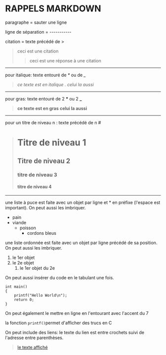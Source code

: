 # RAPPELS MARKDOWN

paragraphe = sauter une ligne

ligne de séparation = -----------

citation = texte précédé de >

> ceci est une citation
>> ceci est une réponse à une citation

-----------------

pour italique: texte entouré de _*_ ou de *_*

> _ce texte est en italique_ . *celui la aussi*

-----------------

pour gras: texte entouré de 2 __*__ ou 2 **_**

> __ce texte est en gras__ **celui la aussi**

-----------------

pour un titre de niveau n : texte précédé de n #

> # Titre de niveau 1
>
> ## Titre de niveau 2
>
> ### titre de niveau 3
>
> #### titre de niveau 4

-----------------

une liste à puce est faite avec un objet par ligne et * en préfixe (l'espace est important). On peut aussi les imbriquer.

* pain
* viande
  * poisson
    * cordons bleus

une liste ordonnée est faite avec un objet par ligne précédé de sa position. On peut aussi les imbriquer.

1. le 1er objet
2. le 2e objet
    1. le 1er objet du 2e

On peut aussi insérer du code en le tabulant une fois.

    int main()
    {
        printf("Hello World\n");
        return 0;
    }

On peut également le mettre en ligne en l'entourant avec l'accent du 7

la fonction `printf()`permet d'afficher des trucs en C

On peut include des liens: le texte du lien est entre crochets suivi de l'adresse entre parenthèses.

> [le texte affiché](https://google.com)
